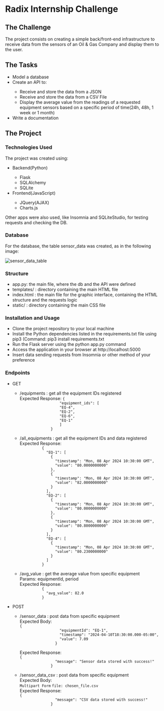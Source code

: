 <h1>Radix Internship Challenge</h1>

<h2>The Challenge</h2>
The project consists on creating a simple back/front-end infrastructure to receive data from the sensors of an Oil & Gas Company and display them to the user.

<h2>The Tasks</h2>
<ul>
  <li>Model a database</li>
  <li>Create an API to:</li>
  <ul>
    <li>Receive and store the data from a JSON</li>
    <li>Receive and store the data from a CSV File</li>
    <li>Display the average value from the readings of a requested equipment sensors based on a specific period of time(24h, 48h, 1 week or 1 month)</li>
  </ul>
  <li>Write a documentation</li>
</ul>

<h2>The Project</h2>
<h3>Technologies Used</h3>
  The project was created using: 
  <ul>
    <li>Backend(Python)</li>
      <ul>
        <li>Flask</li>
        <li>SQLAlchemy</li>
        <li>SQLite</li>
      </ul>
    <li>Frontend(JavaScript)</li>
      <ul>
        <li>JQuery(AJAX)</li>
        <li>Charts.js</li>
      </ul>
  </ul>

  Other apps were also used, like Insomnia and SQLiteStudio, for testing requests and checking the DB.
  
  <h3>Database</h3>
  For the database, the table sensor_data was created, as in the following image:
    
  ![sensor_data_table](https://github.com/guiSantiago/Desafio-Radix/assets/68828288/759dfbc4-fe7a-400c-8a69-80879aa27b37)
  
  <h3>Structure</h3>
  <ul>
  <li>app.py: the main file, where the db and the API were defined</li>
  <li>templates/ : directory containing the main HTML file </li>
    <li>index.html : the main file for the graphic interface, containing the HTML structure and the requests logic</li>
  <li>static/ : directory containing the main CSS file </li>
  </ul>

  <h3>Installation and Usage</h3>
  <ul>
  <li>Clone the project repository to your local machine</li>
  <li>Install the Python dependencies listed in the requirements.txt file using pip3 (Command: pip3 install requirements.txt</li>
  <li>Run the Flask server using the python app.py command</li>
  <li>Access the application in your browser at http://localhost:5000</li>
  <li>Insert data sending requests from Insomnia or other method of your preference</li>
  </ul>

  <h3>Endpoints</h3>
  <ul>
  <li>GET</li>
    <ul>
      <li>/equipments : get all the equipment IDs registered</li>
        Expected Response:
        <code>{
                  "equipment_ids": [
                  "EQ-4",
                  "EQ-2",
                  "EQ-6",
                  "EQ-1"
                  ]
              }
        </code>
      <li>/all_equipments : get all the equipment IDs and data registered</li>
         Expected Response:
        <code>
          {
            "EQ-1": [
              {
                "timestamp": "Mon, 08 Apr 2024 10:30:00 GMT",
                "value": "80.0000000000"
              },
              {
                "timestamp": "Mon, 08 Apr 2024 10:30:00 GMT",
                "value": "82.0000000000"
              }
            ],
            "EQ-2": [
              {
                "timestamp": "Mon, 08 Apr 2024 10:30:00 GMT",
                "value": "80.0000000000"
              },
              {
                "timestamp": "Mon, 08 Apr 2024 10:30:00 GMT",
                "value": "80.8000000000"
              }
            ],
            "EQ-4": [
              {
                "timestamp": "Mon, 08 Apr 2024 10:30:00 GMT",
                "value": "80.2300000000"
              }
            ]
          }
        </code>   
        <li>/avg_value : get the average value from specific equipment</li>
        Params: equipmentId, period <br>
        Expected Response:
        <code>
          {
            "avg_value": 82.0
          }
        </code>
    </ul>
    <li>POST</li>
    <ul>
      <li>/sensor_data : post data from specific equipment</li>
        Expected Body: <br>
         <code>{
                  "equipmentId": "EQ-1",
                  "timestamp": "2024-04-10T18:30:00.000-05:00",
                  "value": 7.09
                }  
        </code>
        <br>
        Expected Response:<br>
        <code>{
                "message": "Sensor data stored with success!"
              }
        </code>
      <li>/sensor_data_csv : post data from specific equipment</li>
        Expected Body: <br>
         <code>Multipart Form</code>
        <code>file: chosen_file.csv</code>
        <br>
        Expected Response:<br>
        <code>{
                "message": "CSV data stored with success!"
              }
        </code>
    </ul>
  </ul>

  

  






